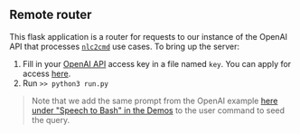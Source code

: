 ## Remote router 

This flask application is a router for requests to our instance of the OpenAI API
that processes [`nlc2cmd`](http://ibm.biz/nlc2cmd) use cases. To bring up the server:

1. Fill in your [OpenAI API](https://openai.com/blog/openai-api/) access key in a file named `key`. 
You can apply for access [here](https://forms.office.com/Pages/ResponsePage.aspx?id=VsqMpNrmTkioFJyEllK8s0v5E5gdyQhOuZCXNuMR8i1UQjFWVTVUVEpGNkg3U1FNRDVVRFg3U0w4Vi4u).
2. Run `>> python3 run.py`

> Note that we add the same prompt from the OpenAI example [here under "Speech to Bash" in the Demos](https://beta.openai.com/?demo=5) 
to the user command to seed the query. 
